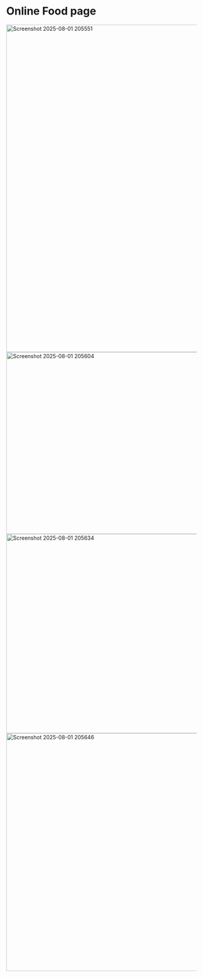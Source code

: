 # Online Food page
<img width="1892" height="866" alt="Screenshot 2025-08-01 205551" src="https://github.com/user-attachments/assets/45c1b057-928e-4725-a3ba-41805121d8a6" />
<img width="1833" height="481" alt="Screenshot 2025-08-01 205604" src="https://github.com/user-attachments/assets/fdae033e-f75d-4d77-9d7d-73286abc75f4" />

<img width="1744" height="527" alt="Screenshot 2025-08-01 205634" src="https://github.com/user-attachments/assets/173eaeea-cbbc-4fd2-9ca3-6ad9dd0d609d" />

<img width="1874" height="629" alt="Screenshot 2025-08-01 205646" src="https://github.com/user-attachments/assets/c5db807c-3740-4c30-9c9f-630660ea663d" />
